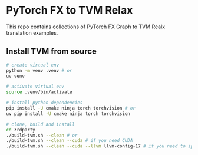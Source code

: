 # PyTorch FX to TVM Relax

This repo contains collections of PyTorch FX Graph to TVM Realx translation examples.

## Install TVM from source

```sh
# create virtual env
python -m venv .venv # or
uv venv

# activate virtual env
source .venv/bin/activate

# install python dependencies
pip install -U cmake ninja torch torchvision # or
uv pip install -U cmake ninja torch torchvision

# clone, build and install
cd 3rdparty
./build-tvm.sh --clean # or
./build-tvm.sh --clean --cuda # if you need CUDA
./build-tvm.sh --clean --cuda --llvm llvm-config-17 # if you need to specify llvm version
```
